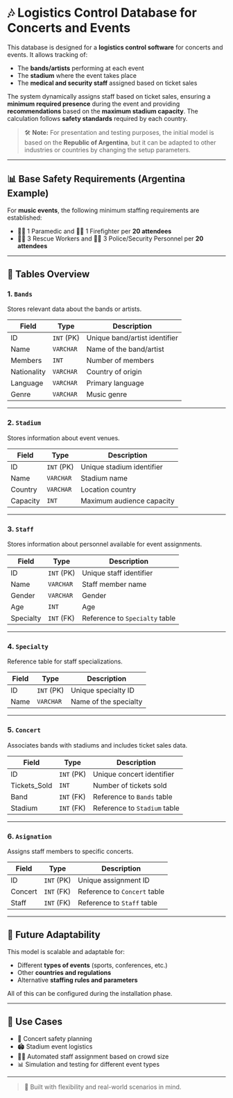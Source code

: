 # 🎶 Logistics Control Database for Concerts and Events

This database is designed for a **logistics control software** for concerts and events. It allows tracking of:

- The **bands/artists** performing at each event
- The **stadium** where the event takes place
- The **medical and security staff** assigned based on ticket sales

The system dynamically assigns staff based on ticket sales, ensuring a **minimum required presence** during the event and providing **recommendations** based on the **maximum stadium capacity**. The calculation follows **safety standards** required by each country.

> 🛠️ **Note:** For presentation and testing purposes, the initial model is based on the **Republic of Argentina**, but it can be adapted to other industries or countries by changing the setup parameters.

---

## 📊 Base Safety Requirements (Argentina Example)

For **music events**, the following minimum staffing requirements are established:

- 👩‍⚕️ 1 Paramedic and 👨‍🚒 1 Firefighter per **20 attendees**
- 🧗‍♂️ 3 Rescue Workers and 👮‍♂️ 3 Police/Security Personnel per **20 attendees**

---

## 🧩 Tables Overview

### 1. `Bands`

Stores relevant data about the bands or artists.

| Field       | Type            | Description                     |
|-------------|------------------|---------------------------------|
| ID          | `INT` (PK)       | Unique band/artist identifier   |
| Name        | `VARCHAR`        | Name of the band/artist         |
| Members     | `INT`            | Number of members               |
| Nationality | `VARCHAR`        | Country of origin               |
| Language    | `VARCHAR`        | Primary language                |
| Genre       | `VARCHAR`        | Music genre                     |

---

### 2. `Stadium`

Stores information about event venues.

| Field    | Type            | Description                       |
|----------|------------------|-----------------------------------|
| ID       | `INT` (PK)       | Unique stadium identifier         |
| Name     | `VARCHAR`        | Stadium name                      |
| Country  | `VARCHAR`        | Location country                  |
| Capacity | `INT`            | Maximum audience capacity         |

---

### 3. `Staff`

Stores information about personnel available for event assignments.

| Field     | Type            | Description                       |
|-----------|------------------|-----------------------------------|
| ID        | `INT` (PK)       | Unique staff identifier           |
| Name      | `VARCHAR`        | Staff member name                 |
| Gender    | `VARCHAR`        | Gender                            |
| Age       | `INT`            | Age                               |
| Specialty | `INT` (FK)       | Reference to `Specialty` table    |

---

### 4. `Specialty`

Reference table for staff specializations.

| Field | Type            | Description             |
|--------|------------------|-------------------------|
| ID     | `INT` (PK)       | Unique specialty ID     |
| Name   | `VARCHAR`        | Name of the specialty   |

---

### 5. `Concert`

Associates bands with stadiums and includes ticket sales data.

| Field        | Type            | Description                     |
|--------------|------------------|---------------------------------|
| ID           | `INT` (PK)       | Unique concert identifier       |
| Tickets_Sold | `INT`            | Number of tickets sold          |
| Band         | `INT` (FK)       | Reference to `Bands` table      |
| Stadium      | `INT` (FK)       | Reference to `Stadium` table    |

---

### 6. `Asignation`

Assigns staff members to specific concerts.

| Field   | Type            | Description                     |
|----------|------------------|---------------------------------|
| ID       | `INT` (PK)       | Unique assignment ID           |
| Concert  | `INT` (FK)       | Reference to `Concert` table   |
| Staff    | `INT` (FK)       | Reference to `Staff` table     |

---

## 🧩 Future Adaptability

This model is scalable and adaptable for:

- Different **types of events** (sports, conferences, etc.)
- Other **countries and regulations**
- Alternative **staffing rules and parameters**

All of this can be configured during the installation phase.

---

## 📁 Use Cases

- 🎤 Concert safety planning  
- 🏟️ Stadium event logistics  
- 🧑‍⚕️ Automated staff assignment based on crowd size  
- 📊 Simulation and testing for different event types

---

> 🚀 Built with flexibility and real-world scenarios in mind.
